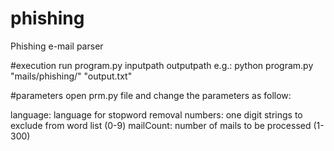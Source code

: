 # phishing
Phishing e-mail parser

#execution
run program.py inputpath outputpath
e.g.: python program.py "mails/phishing/" "output.txt"

#parameters
open prm.py file and change the parameters as follow:

language: language for stopword removal
numbers: one digit strings to exclude from word list (0-9)
mailCount: number of mails to be processed (1-300)

